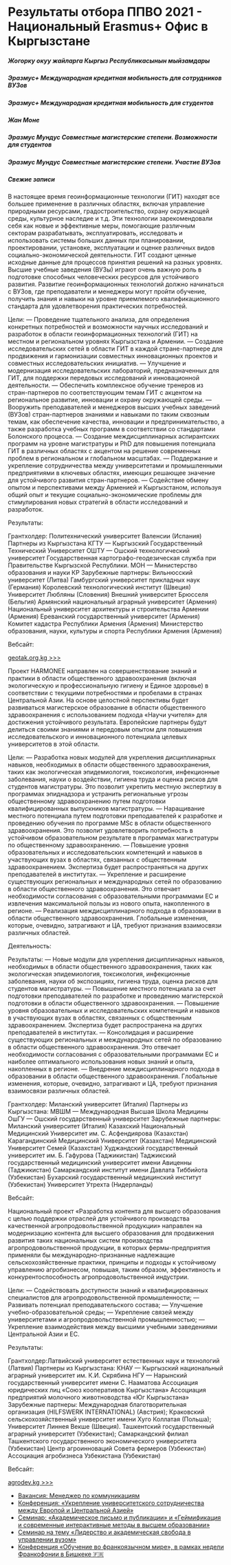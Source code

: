 # Результаты отбора ППВО 2021 - Национальный Erasmus+ Офис в Кыргызстане

##### Жогорку окуу жайларга Кыргыз Республикасынын мыйзамдары

##### Эразмус+ Международная кредитная мобильность для сотрудников ВУЗов

##### Эразмус+ Международная кредитная мобильность для студентов

##### Жан Моне

##### Эразмус Мундус Совместные магистерские степени. Возможности для студентов

##### Эразмус Мундус Совместные магистерские степени. Участие ВУЗов

##### Свежие записи

В настоящее время геоинформационные технологии (ГИТ) находят все большее применение в различных областях, включая управление природными ресурсами, градостроительство, охрану окружающей среды, культурное наследие и т.д. Эти технологии зарекомендовали себя как новые и эффективные меры, помогающие различным секторам разрабатывать, эксплуатировать, исследовать и использовать системы больших данных при планировании, проектировании, установке, эксплуатации и оценке различных видов социально-экономической деятельности. ГИТ создают ценные исходные данные для процессов принятия решений на разных уровнях. Высшие учебные заведения (ВУЗы) играют очень важную роль в подготовке способных человеческих ресурсов для устойчивого развития. Развитие геоинформационных технологий должно начинаться с ВУЗов, где преподаватели и менеджеры могут пройти обучение, получить знания и навыки на уровне приемлемого квалификационного стандарта для удовлетворения практических потребностей.

Цели:
— Проведение тщательного анализа, для определения конкретных потребностей и возможности научных исследований и разработок в области геоинформационных технологий (ГИТ) на местном и региональном уровнях Кыргызстана и Армении.
— Создание исследовательских сетей в области ГИТ в каждой стране-партнере для продвижения и гармонизации совместных инновационных проектов и совместных исследовательских инициатив.
— Улучшение и модернизация исследовательских лабораторий, предназначенных для ГИТ, для поддержки передовых исследований и инновационной деятельности.
— Обеспечить комплексное обучение тренеров из стран-партнеров по соответствующим темам ГИТ с акцентом на региональное развитие, инновации и охрану окружающей среды.
—  Вооружить преподавателей и менеджеров высших учебных заведений (ВУЗов) стран-партнеров знаниями и навыками по таким сквозным темам, как обеспечение качества, инновации и предпринимательство, а также разработка учебных программ в соответствии со стандартами Болонского процесса.
— Создание междисциплинарных аспирантских программ на уровне магистратуры и PhD для повышения потенциала ГИТ в различных областях с акцентом на решение современных проблем в региональном и глобальном масштабах.
— Поддержание и укрепление сотрудничества между университетами и промышленными предприятиями в ключевых областях, имеющих решающее значение для устойчивого развития стран-партнеров.
— Содействие обмену опытом и перспективами между Арменией и Кыргызстаном, используя общий опыт и текущие социально-экономические проблемы для стимулирования новых стратегий в области исследований и разработок.

Результаты:

Грантхолдер: Политехнический университет Валенсии (Испания)
Партнеры из Кыргызстана
КГТУ — Кыргызский Государственный Технический Университет
ОШТУ — Ошский технологический университет
Государственная картографо-геодезическая служба при Правительстве Кыргызской Республики.
МОН — Министерство образования и науки КР
Зарубежные партнеры:
Вильнюсский университет (Литва)
Гамбургский университет прикладных наук (Германия)
Королевский технологический институт (Швеция)
Университет Любляны (Словения)
Внешний университет Брюсселя (Бельгия)
Армянский национальный аграрный университет (Армения)
Национальный университет архитектуры и строительства Армении (Армения)
Ереванский государственный университет (Армения)
Комитет кадастра Республики Армения (Армения)
Министерство образования, науки, культуры и спорта Республики Армения (Армения)

Вебсайт:

[geotak.org.kg >>>](https://geotak.org.kg/)

Проект HARMONEE направлен на совершенствование знаний и практики в области общественного здравоохранения (включая экологическую и профессиональную гигиену и Единое здоровье) в соответствии с текущими потребностями и пробелами в странах Центральной Азии. На основе целостной перспективы будет развиваться магистерское образование в области общественного здравоохранения с использованием подхода «Научи учителя» для достижения устойчивого результата. Европейские партнеры будут делиться своими знаниями и передовым опытом для повышения исследовательского и инновационного потенциала целевых университетов в этой области.

Цели:
— Разработка новых модулей для укрепления дисциплинарных навыков, необходимых в области общественного здравоохранения, таких как экологическая эпидемиология, токсикология, инфекционные заболевания, науки о воздействии, гигиена труда и оценка рисков для студентов магистратуры. Это позволит укрепить местную экспертизу в программах эпиднадзора и устранить региональные угрозы общественному здравоохранению путем подготовки квалифицированных выпускников магистратуры.
— Наращивание местного потенциала путем подготовки преподавателей к разработке и проведению обучения по программе MSc в области общественного здравоохранения. Это позволит удовлетворить потребность в устойчивом образовательном результате в программах магистратуры по общественному здравоохранению.
— Повышение уровня образовательных и исследовательских компетенций и навыков в участвующих вузах в областях, связанных с общественным здравоохранением. Экспертиза будет распространяться на других преподавателей в институтах.
— Укрепление и расширение существующих региональных и международных сетей по образованию в области общественного здравоохранения. Это отвечает необходимости согласования с образовательными программами ЕС и извлечения максимальной пользы из нового опыта, накопленного в регионе.
— Реализация междисциплинарного подхода в образовании в области общественного здравоохранения. Глобальные изменения, которые, очевидно, затрагивают и ЦА, требуют признания взаимосвязи различных областей.

Деятельность:

Результаты:
— Новые модули для укрепления дисциплинарных навыков, необходимых в области общественного здравоохранения, таких как экологическая эпидемиология, токсикология, инфекционные заболевания, науки об экспозициях, гигиена труда, оценка рисков для студентов магистратуры.
— Повышение местного потенциала за счет подготовки преподавателей по разработке и проведению магистерской подготовки в области общественного здравоохранения.
— Повышение уровня образовательных и исследовательских компетенций и навыков в участвующих вузах в областях, связанных с общественным здравоохранением. Экспертиза будет распространена на других преподавателей в институтах.
— Консолидация и расширение существующих региональных и международных сетей по образованию в области общественного здравоохранения. Это отвечает необходимости согласования с образовательными программами ЕС и наиболее оптимального использования новых знаний и опыта, накопленных в регионе.
— Внедрение междисциплинарного подхода в образовании в области общественного здравоохранения. Глобальные изменения, которые, очевидно, затрагивают и ЦА, требуют признания взаимосвязи различных областей.

Грантхолдер: Миланский университет (Италия)
Партнеры из Кыргызстана:
МВШМ — Международная Высшая Школа Медицины
ОшГУ — Ошский государственный университет
Зарубежные партнеры:
Миланский университет (Италия)
Казахский Национальный Медицинский Университет им. С. Асфендиярова (Казахстан)
Карагандинский Медицинский Университет (Казахстан)
Медицинский Университет Семей (Казахстан)
Худжандский государственный университет им. Б. Гафурова (Таджикистан)
Таджикский государственный медицинский университет имени Авиценны (Таджикистан)
Самаркандский институт имени Давлата Тиббийота (Узбекистан)
Бухарский государственный медицинский институт (Узбекистан)
Университет Утрехта (Нидерланды)

Вебсайт:

Национальный проект «Разработка контента для высшего образования с целью поддержки отраслей для устойчивого производства качественной агропродовольственной продукции» направлен на модернизацию контента для высшего образования для продвижения развития таких национальных систем производства агропродовольственной продукции, в которых фермы-предприятия применяли бы международно-признанные надлежащие сельскохозяйственные практики, принципы и подходы к устойчивому управлению агробизнесом, повышая, таким образом, эффективность и конкурентоспособность агропродовольственной индустрии.

Цели:
— Содействовать доступности знаний и квалифицированных специалистов для агропродовольственной промышленности;
— Развивать потенциал преподавательского состава;
— Улучшение учебно-образовательной среды;
— Укрепление связей между университетами и агропродовольственной промышленностью;
— Укрепление взаимодействия между высшими учебными заведениями Центральной Азии и ЕС.

Результаты:

Грантхолдер:Латвийский университет естественных наук и технологий (Латвия)
Партнеры из Кыргызстана:
КНАУ — Кыргызский национальный аграрный университет им. К.И. Скрябина
НГУ — Нарынский государственный университет имени С. Нааматова
Ассоциация юридических лиц «Союз кооперативов Кыргызстана»
Ассоциация предприятий молочного животноводства «Юг Кыргызстана»
Зарубежные партнеры:
Международная благотворительная организация (HILFSWERK INTERNATIONAL) (Австрия);
Краковский сельскохозяйственный университет имени Хуго Коллатая (Польша);
Университет Линнея Векше (Швеция).
Ташкентский государственный аграрный университет (Узбекистан);
Самаркандский филиал Ташкентского государственного экономического университета (Узбекистан)
Центр агроинноваций Совета фермеров (Узбекистан)
Ассоциация агробизнеса Узбекистана (Узбекистан)

Вебсайт:

[agrodev.kg >>>](https://agrodev.knau.kg/)













* [Вакансия: Менеджер по коммуникациям](https://erasmusplus.kg/blog/2025/05/12/vacancy-communications-manager/)
* [Конференция: «Укрепление университетского сотрудничества между Европой и Центральной Азией»](https://erasmusplus.kg/blog/2025/04/24/%d0%ba%d0%be%d0%bd%d1%84%d0%b5%d1%80%d0%b5%d0%bd%d1%86%d0%b8%d1%8f-%d1%83%d0%ba%d1%80%d0%b5%d0%bf%d0%bb%d0%b5%d0%bd%d0%b8%d0%b5-%d1%83%d0%bd%d0%b8%d0%b2%d0%b5%d1%80%d1%81%d0%b8%d1%82%d0%b5/)
* [Семинар: «Академическое письмо и публикации» и «Геймификация и современные интерактивные методы в высшем образовании»](https://erasmusplus.kg/blog/2025/04/19/seminar_academic_writing_publications_gamification/)
* [Семинар на тему «Лидерство и академическая свобода в управлении вузом»](https://erasmusplus.kg/blog/2025/04/18/seminar_omurov/)
* [Конференция «Обучение во франкоязычном мире», в рамках недели Франкофонии в Бишкеке 🇫🇷](https://erasmusplus.kg/blog/2025/04/11/%d0%ba%d0%be%d0%bd%d1%84%d0%b5%d1%80%d0%b5%d0%bd%d1%86%d0%b8%d1%8f-%d0%be%d0%b1%d1%83%d1%87%d0%b5%d0%bd%d0%b8%d0%b5-%d0%b2%d0%be-%d1%84%d1%80%d0%b0%d0%bd%d0%ba%d0%be%d1%8f%d0%b7%d1%8b%d1%87/)

